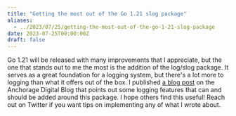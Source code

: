 ```yaml
---
title: "Getting the most out of the Go 1.21 slog package"
aliases:
  - ../2023/07/25/getting-the-most-out-of-the-go-1-21-slog-package
date: 2023-07-25T00:00:00Z
draft: false
---
```


Go 1.21 will be released with many improvements that I appreciate, but the one that stands out to me the most is the addition of the log/slog package. It serves as a great foundation for a logging system, but there's a lot more to logging than what it offers out of the box. I published [a blog post](https://medium.com/anchorage/three-logging-features-to-improve-your-slog-f72300a7fb66) on the Anchorage Digital Blog that points out some logging features that can and should be added around this package. I hope others find this useful! Reach out on Twitter if you want tips on implementing any of what I wrote about.